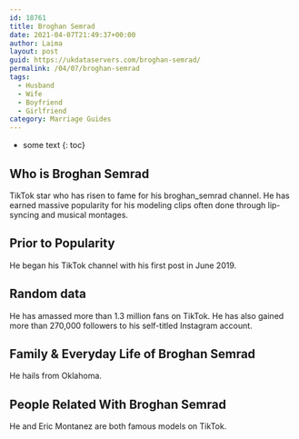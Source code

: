 ```yaml
---
id: 18761
title: Broghan Semrad
date: 2021-04-07T21:49:37+00:00
author: Laima
layout: post
guid: https://ukdataservers.com/broghan-semrad/
permalink: /04/07/broghan-semrad
tags:
  - Husband
  - Wife
  - Boyfriend
  - Girlfriend
category: Marriage Guides
---
```


* some text
{: toc}


## Who is Broghan Semrad
                  
                  
                  
TikTok star who has risen to fame for his broghan_semrad channel. He has earned massive popularity for his modeling clips often done through lip-syncing and musical montages. 
                  
              
            
              
            
                
                
                
## Prior to Popularity
                  
                  
                  
He began his TikTok channel with his first post in June 2019.
                  
              
            
              
            
                
                
                
## Random data
                  
                  
                  
He has amassed more than 1.3 million fans on TikTok. He has also gained more than 270,000 followers to his self-titled Instagram account. 
                  
              
            
              
            
                
                
                
## Family & Everyday Life of Broghan Semrad
                  
                  
                  
He hails from Oklahoma.
                  
              
            
              
            
                
                
                
## People Related With Broghan Semrad
                  
                  
                  
He and Eric Montanez are both famous models on TikTok.
                  
              
            
              
            
                
              
            
              
              
            
            
              
            
          
          
          